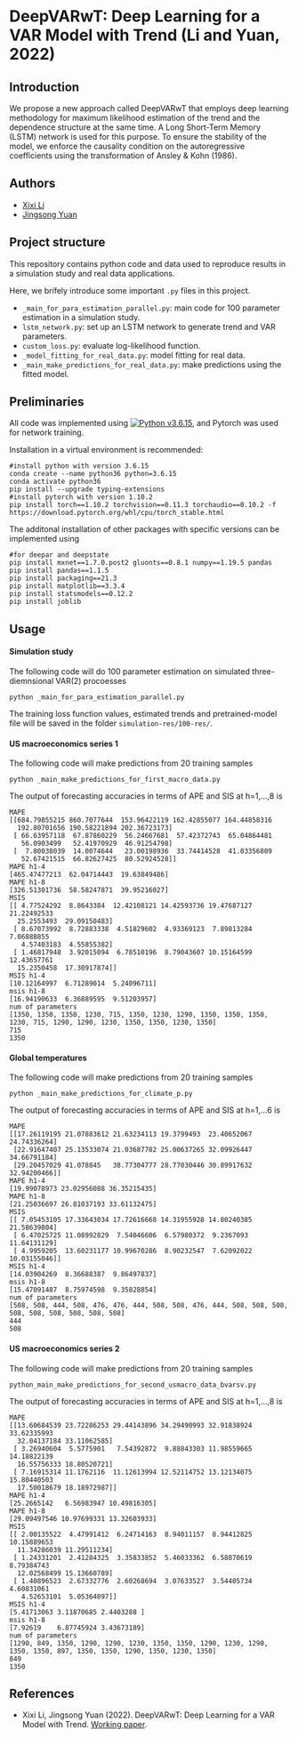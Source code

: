 # DeepVARwT: Deep Learning for a VAR Model with Trend (Li and Yuan, 2022)
## Introduction
We propose a new approach called DeepVARwT that employs deep learning methodology for maximum likelihood estimation of the trend and the dependence structure at the same time. A Long Short-Term Memory (LSTM) network is used for this purpose. To ensure the stability of the model, we enforce the causality condition on the autoregressive coefficients using the transformation of Ansley & Kohn (1986). 

Authors
-------

-   [Xixi Li](https://lixixibj.github.io/)
-   [Jingsong Yuan](https://www.research.manchester.ac.uk/portal/jingsong.yuan.html)

## Project structure
This repository contains python code and data used to reproduce results in a simulation study and real data applications.

Here, we brifely introduce some important `.py` files in this project.

- `_main_for_para_estimation_parallel.py`: main code for 100 parameter estimation in a simulation study.
- `lstm_network.py`: set up an LSTM network to generate trend and VAR parameters.
- `custom_loss.py`: evaluate log-likelihood function.
- `_model_fitting_for_real_data.py`: model fitting for real data.
- `_main_make_predictions_for_real_data.py`: make predictions using the fitted model.


## Preliminaries
All code was implemented using 
[![Python v3.6.15](https://img.shields.io/badge/python-v3.6.15-blue.svg)](https://www.python.org/downloads/release/python-3615/), and Pytorch was used for network training.

Installation in a virtual environment is recommended:
```
#install python with version 3.6.15
conda create --name python36 python=3.6.15
conda activate python36
pip install --upgrade typing-extensions
#install pytorch with version 1.10.2
pip install torch==1.10.2 torchvision==0.11.3 torchaudio==0.10.2 -f https://download.pytorch.org/whl/cpu/torch_stable.html

```

The additonal installation of other packages with specific versions can be implemented using
```
#for deepar and deepstate
pip install mxnet==1.7.0.post2 gluonts==0.8.1 numpy==1.19.5 pandas
pip install pandas==1.1.5 
pip install packaging==21.3 
pip install matplotlib==3.3.4
pip install statsmodels==0.12.2
pip install joblib
```
## Usage
#### Simulation study
The following code will do 100 parameter estimation on simulated three-diemnsional VAR(2) procoesses
```
python _main_for_para_estimation_parallel.py
```
The training loss function values, estimated trends and pretrained-model file will be saved in the folder `simulation-res/100-res/`.
#### US macroeconomics series 1
The following code will make predictions from 20 training samples
```
python _main_make_predictions_for_first_macro_data.py
```
The output of forecasting accuracies in terms of APE and SIS at h=1,...,8 is 
```
MAPE
[[684.79855215 860.7077644  153.96422119 162.42855077 164.44858316
  192.80701656 190.58221894 202.36723173]
 [ 66.63957118  67.87860229  56.24667681  57.42372743  65.04864481
   56.0903499   52.41970929  46.91254798]
 [  7.80038039  14.0074644   23.00198936  33.74414528  41.03356809
   52.67421515  66.82627425  80.52924528]]
MAPE h1-4
[465.47477213  62.04714443  19.63849486]
MAPE h1-8
[326.51301736  58.58247871  39.95216027]
MSIS
[[ 4.77524292  8.8643384  12.42108121 14.42593736 19.47687127 21.22492533
  25.2553493  29.09150483]
 [ 8.67073992  8.72883338  4.51829602  4.93369123  7.89813284  7.06888855
   4.57403183  4.55855382]
 [ 1.46817948  3.92015094  6.78510196  8.79043607 10.15164599 12.43657761
  15.2350458  17.30917874]]
MSIS h1-4
[10.12164997  6.71289014  5.24096711]
msis h1-8
[16.94190633  6.36889595  9.51203957]
num of parameters
[1350, 1350, 1350, 1230, 715, 1350, 1230, 1290, 1350, 1350, 1350, 1230, 715, 1290, 1290, 1230, 1350, 1350, 1230, 1350]
715
1350
```

#### Global temperatures
The following code will make predictions from 20 training samples
```
python _main_make_predictions_for_climate_p.py
```
The output of forecasting accuracies in terms of APE and SIS at h=1,...6 is 
```
MAPE
[[17.26119195 21.07883612 21.63234113 19.3799493  23.40652067 24.74336264]
 [22.91647407 25.13533074 21.03687782 25.00637265 32.09926447 34.66791184]
 [29.20457029 41.078845   38.77304777 28.77030446 30.89917632 32.94200466]]
MAPE h1-4
[19.99078973 23.02956088 36.35215435]
MAPE h1-8
[21.25036697 26.81037193 33.61132475]
MSIS
[[ 7.05453105 17.33643034 17.72616668 14.31955928 14.80240385 21.58639804]
 [ 6.47025725 11.08992829  7.54046606  6.57980372  9.2367093  11.64131129]
 [ 4.9959205  13.60231177 10.99670286  8.90232547  7.62092022 10.03155046]]
MSIS h1-4
[14.03904269  8.36688387  9.86497837]
msis h1-8
[15.47091487  8.75974598  9.35828854]
num of parameters
[508, 508, 444, 508, 476, 476, 444, 508, 508, 476, 444, 508, 508, 508, 508, 508, 508, 508, 508, 508]
444
508
```

#### US macroeconomics series 2
The following code will make predictions from 20 training samples
```
python_main_make_predictions_for_second_usmacro_data_bvarsv.py
```
The output of forecasting accuracies in terms of APE and SIS at h=1,...,8 is 
```
MAPE
[[13.60684539 23.72286253 29.44143896 34.29490993 32.91838924 33.62335993
  32.04137184 33.11062585]
 [ 3.26940604  5.5775901   7.54392872  9.88843303 11.98559665 14.18822139
  16.55756333 18.80520721]
 [ 7.16915314 11.1762116  11.12613994 12.52114752 13.12134075 15.80440503
  17.50018679 18.18972987]]
MAPE h1-4
[25.2665142   6.56983947 10.49816305]
MAPE h1-8
[29.09497546 10.97699331 13.32603933]
MSIS
[[ 2.00135522  4.47991412  6.24714163  8.94011157  8.94412825 10.15889653
  11.34286039 11.29511234]
 [ 1.24331201  2.41284325  3.35833852  5.46033362  6.58870619  8.79384743
  12.02568499 15.13660789]
 [ 1.40896523  2.67332776  2.60268694  3.07633527  3.54405734  4.60831061
   4.52653101  5.05364097]]
MSIS h1-4
[5.41713063 3.11870685 2.4403288 ]
msis h1-8
[7.92619    6.87745924 3.43673189]
num of parameters
[1290, 849, 1350, 1290, 1290, 1230, 1350, 1350, 1290, 1230, 1290, 1350, 1350, 897, 1350, 1350, 1290, 1350, 1230, 1350]
849
1350
```

References
----------

- Xixi Li, Jingsong Yuan (2022).  DeepVARwT: Deep Learning for a VAR Model with Trend.  [Working paper](https://arxiv.org/abs/2209.10587).



